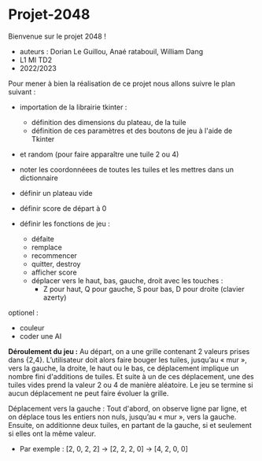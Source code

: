 # Projet-2048

Bienvenue sur le projet 2048 !
- auteurs : Dorian Le Guillou, Anaé ratabouil, William Dang
- L1 MI TD2
- 2022/2023

Pour mener à bien la réalisation de ce projet nous allons suivre le plan suivant : 

- importation de la librairie tkinter : 
  - définition des dimensions du plateau, de la tuile
  - définition de ces paramètres et des boutons de jeu à l'aide de Tkinter
- et random (pour faire apparaître une tuile 2 ou 4)

- noter les coordonnéees de toutes les tuiles et les mettres dans un dictionnaire
- définir un plateau vide 
- définir score de départ à 0
- définir les fonctions de jeu :
  - défaite
  - remplace
  - recommencer
  - quitter, destroy
  - afficher score
  - déplacer vers le haut, bas, gauche, droit avec les touches :
    - Z pour haut, Q pour gauche, S pour bas, D pour droite (clavier azerty)

optionel :
- couleur
- coder une AI

__Déroulement du jeu :__
Au départ, on a une grille contenant 2 valeurs prises dans {2,4}. 
L’utilisateur doit alors faire bouger les tuiles, jusqu’au « mur », vers la gauche, la droite, le haut ou le bas, ce déplacement implique un nombre fini d'additions de tuiles. Et suite à un de ces déplacement, une des tuiles vides prend la valeur 2 ou 4 de manière aléatoire.
Le jeu se termine si aucun déplacement ne peut faire évoluer la grille.

Déplacement vers la gauche :
Tout d'abord, on observe ligne par ligne, et on déplace tous les entiers non nuls, jusqu’au « mur », vers la gauche.
Ensuite, on additionne deux tuiles, en partant de la gauche, si et seulement si elles ont la même valeur.
- Par exemple :
[2, 0, 2, 2] -> [2, 2, 2, 0] -> [4, 2, 0, 0]

